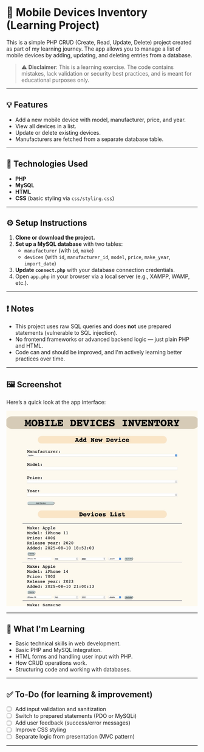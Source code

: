 # 📱 Mobile Devices Inventory (Learning Project)

This is a simple PHP CRUD (Create, Read, Update, Delete) project created as part of my learning journey. 
The app allows you to manage a list of mobile devices by adding, updating, and deleting entries from a database.

> ⚠️ **Disclaimer**: This is a learning exercise.
>  The code contains mistakes, lack validation or security best practices, and is meant for educational purposes only.

---

## 💡 Features

- Add a new mobile device with model, manufacturer, price, and year.
- View all devices in a list.
- Update or delete existing devices.
- Manufacturers are fetched from a separate database table.

---

## 🧰 Technologies Used

- **PHP**
- **MySQL**
- **HTML**
- **CSS** (basic styling via `css/styling.css`)

---

## ⚙️ Setup Instructions

1. **Clone or download the project.**
2. **Set up a MySQL database** with two tables:
    - `manufacturer` (with `id`, `make`)
    - `devices` (with `id`, `manufacturer_id`, `model`, `price`, `make_year`, `import_date`)
3. **Update `connect.php`** with your database connection credentials.
4. Open `app.php` in your browser via a local server (e.g., XAMPP, WAMP, etc.).

---

## ❗ Notes

- This project uses raw SQL queries and does **not** use prepared statements (vulnerable to SQL injection).
- No frontend frameworks or advanced backend logic — just plain PHP and HTML.
- Code can and should be improved, and I'm actively learning better practices over time.

---

## 🖼️ Screenshot

Here’s a quick look at the app interface:

![App Screenshot](images/appscreen.jpg)

---

## 🧠 What I'm Learning

- Basic technical skills in web development.
- Basic PHP and MySQL integration.
- HTML forms and handling user input with PHP.
- How CRUD operations work.
- Structuring code and working with databases.

---

## ✅ To-Do (for learning & improvement)

- [ ] Add input validation and sanitization
- [ ] Switch to prepared statements (PDO or MySQLi)
- [ ] Add user feedback (success/error messages)
- [ ] Improve CSS styling
- [ ] Separate logic from presentation (MVC pattern)

---
